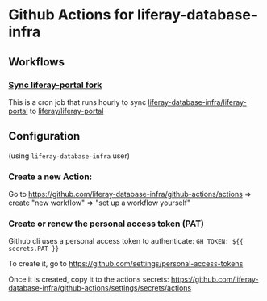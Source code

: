 # Github Actions for liferay-database-infra

## Workflows
### [Sync liferay-portal fork](https://github.com/liferay-database-infra/github-actions/blob/master/.github/workflows/sync-liferay-portal.yml)

This is a cron job that runs hourly to sync [liferay-database-infra/liferay-portal](https://github.com/jorgediaz-lr/liferay-portal) to [liferay/liferay-portal](https://github.com/liferay/liferay-portal)

## Configuration

(using `liferay-database-infra` user)

### Create a new Action:

Go to https://github.com/liferay-database-infra/github-actions/actions => create "new workflow" => "set up a workflow yourself" 

### Create or renew the personal access token (PAT)

Github cli uses a personal access token to authenticate: `GH_TOKEN: ${{ secrets.PAT }}`

To create it, go to https://github.com/settings/personal-access-tokens

Once it is created, copy it to the actions secrets: https://github.com/liferay-database-infra/github-actions/settings/secrets/actions
